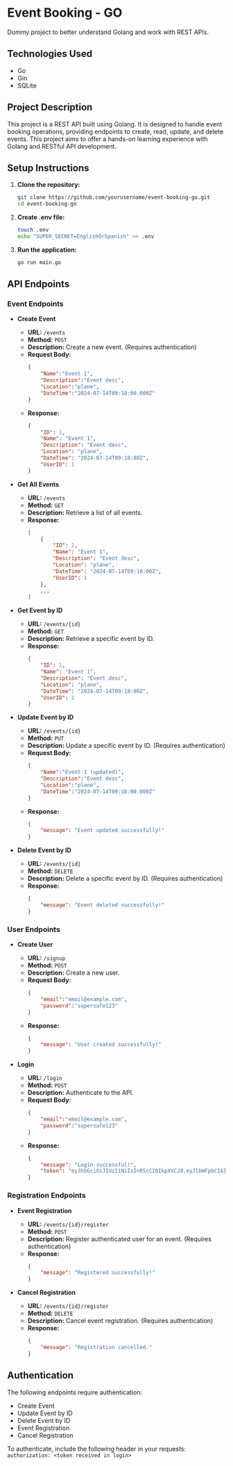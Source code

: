 # Event Booking - GO 

Dummy project to better understand Golang and work with REST APIs.

## Technologies Used
* Go
* Gin
* SQLite

## Project Description
This project is a REST API built using Golang. It is designed to handle event booking operations, providing endpoints to create, read, update, and delete events. This project aims to offer a hands-on learning experience with Golang and RESTful API development.

## Setup Instructions

1. **Clone the repository:**
    ```bash
    git clone https://github.com/yourusername/event-booking-go.git
    cd event-booking-go
    ```

2. **Create .env file:**
    ```bash
    touch .env
    echo "SUPER_SECRET=EnglishOrSpanish" >> .env 
    ```

3. **Run the application:**
    ```bash
    go run main.go
    ```

## API Endpoints

### Event Endpoints
- **Create Event**
    - **URL:** `/events`
    - **Method:** `POST`
    - **Description:** Create a new event. (Requires authentication)
    - **Request Body:** 
        ```json
        {
            "Name":"Event 1",
            "Description":"Event desc",
            "Location":"plane",
            "DateTime":"2024-07-14T09:18:00.000Z"
        }
        ```
    - **Response:**
        ```json
        {
            "ID": 1,
            "Name": "Event 1",
            "Description": "Event desc",
            "Location": "plane",
            "DateTime": "2024-07-14T09:18:00Z",
            "UserID": 1
        }
        ```

- **Get All Events**
    - **URL:** `/events`
    - **Method:** `GET`
    - **Description:** Retrieve a list of all events.
    - **Response:**
        ```json
        [
            {
                "ID": 1,
                "Name": "Event 1",
                "Description": "Event desc",
                "Location": "plane",
                "DateTime": "2024-07-14T09:18:00Z",
                "UserID": 1
            },
            ...
        ]
        ```

- **Get Event by ID**
    - **URL:** `/events/{id}`
    - **Method:** `GET`
    - **Description:** Retrieve a specific event by ID.
    - **Response:**
        ```json
        {
            "ID": 1,
            "Name": "Event 1",
            "Description": "Event desc",
            "Location": "plane",
            "DateTime": "2024-07-14T09:18:00Z",
            "UserID": 1
        }
        ```

- **Update Event by ID**
    - **URL:** `/events/{id}`
    - **Method:** `PUT`
    - **Description:** Update a specific event by ID. (Requires authentication)
    - **Request Body:** 
        ```json
        {
            "Name":"Event 1 (updated)",
            "Description":"Event desc",
            "Location":"plane",
            "DateTime":"2024-07-14T09:18:00.000Z"
        }
        ```
    - **Response:**
        ```json
        {
            "message": "Event updated successfully!"
        }
        ```

- **Delete Event by ID**
    - **URL:** `/events/{id}`
    - **Method:** `DELETE`
    - **Description:** Delete a specific event by ID. (Requires authentication)
    - **Response:**
        ```json
        {
            "message": "Event deleted successfully!"
        }
        ```

### User Endpoints
- **Create User**
    - **URL:** `/signup`
    - **Method:** `POST`
    - **Description:** Create a new user.
    - **Request Body:** 
        ```json
        {
            "email":"email@example.com",
            "password":"supersafe123"
        }
        ```
    - **Response:**
        ```json
        {
            "message": "User created successfully!"
        }
        ```

- **Login**
    - **URL:** `/login`
    - **Method:** `POST`
    - **Description:** Authenticate to the API.
    - **Request Body:** 
        ```json
        {
            "email":"email@example.com",
            "password":"supersafe123"
        }
        ```
    - **Response:**
        ```json
        {
            "message": "Login successful!",
            "token": "eyJhbGciOiJIUzI1NiIsInR5cCI6IkpXVCJ9.eyJlbWFpbCI6ImVtYWlsQGV4YW1wbGUuY29tIiwiZXhwIjoxNzIwOTkwNTQzLCJ1c2VySWQiOjB9.Y8vtleH4jv2tb9VBQPVfi7otG1qUZCBc5qDck4kJFBw"
        }
        ```

### Registration Endpoints
- **Event Registration**
    - **URL:** `/events/{id}/register`
    - **Method:** `POST`
    - **Description:** Register authenticated user for an event. (Requires authentication)
    - **Response:**
        ```json
        {
            "message": "Registered successfully!"
        }
        ```

- **Cancel Registration**
    - **URL:** `/events/{id}/register`
    - **Method:** `DELETE`
    - **Description:** Cancel event registration. (Requires authentication)
    - **Response:**
        ```json
        {
            "message": "Registration cancelled."
        }
        ```

## Authentication
The following endpoints require authentication:
- Create Event
- Update Event by ID
- Delete Event by ID
- Event Registration
- Cancel Registration

To authenticate, include the following header in your requests:
`authorization: <token received in login>`